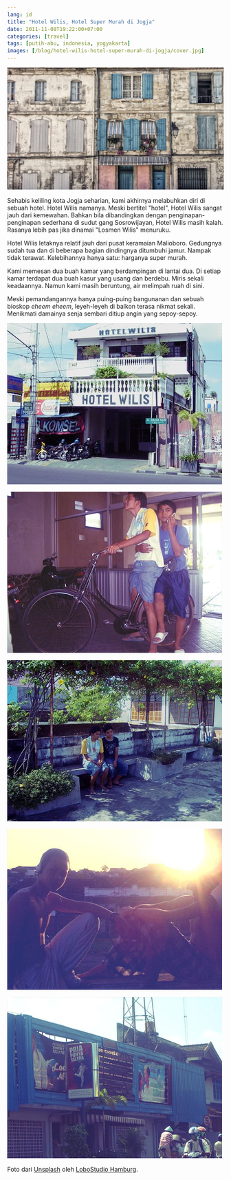 ```yaml
---
lang: id
title: "Hotel Wilis, Hotel Super Murah di Jogja"
date: 2011-11-08T19:22:00+07:00
categories: [travel]
tags: [putih-abu, indonesia, yogyakarta]
images: [/blog/hotel-wilis-hotel-super-murah-di-jogja/cover.jpg]
---
```

![Hotel Wilis, Hotel Super Murah di Jogja](cover.jpg)

Sehabis keliling kota Jogja seharian, kami akhirnya melabuhkan diri di sebuah hotel. Hotel Wilis namanya. Meski bertitel "hotel", Hotel Wilis sangat jauh dari kemewahan. Bahkan bila dibandingkan dengan penginapan-penginapan sederhana di sudut gang Sosrowijayan, Hotel Wilis masih kalah. Rasanya lebih pas jika dinamai "Losmen Wilis" menuruku.

Hotel Wilis letaknya relatif jauh dari pusat keramaian Malioboro. Gedungnya sudah tua dan di beberapa bagian dindingnya ditumbuhi jamur. Nampak tidak terawat. Kelebihannya hanya satu: harganya super murah.

Kami memesan dua buah kamar yang berdampingan di lantai dua. Di setiap kamar terdapat dua buah kasur yang usang dan berdebu. Miris sekali keadaannya. Namun kami masih beruntung, air melimpah ruah di sini.

Meski pemandangannya hanya puing-puing bangunanan dan sebuah bioskop *eheem eheem*, leyeh-leyeh di balkon terasa nikmat sekali. Menikmati damainya senja sembari ditiup angin yang sepoy-sepoy.

![Hotel Wilis, hotel super murah di Jogja.](01-hotel-murah-wilis.jpg)

![Sepeda ontel di lobi hotel.](02-sepeda-onthel.jpg)

![Balkon yang luas di lantai atas.](03-rhesa-dan-rendi.jpg)

![Santai sore, menikmati matahari tenggelam.](04-sunset-di-hotel.jpg)

![Bioskop yang menayangkan film-film dewasa.](05-bioskop-degan-film-dewasa.jpg)

Foto dari [Unsplash](https://unsplash.com/photos/nF66LmjQclI) oleh [LoboStudio Hamburg](https://unsplash.com/@lobostudiohamburg).
